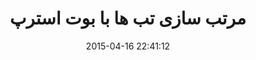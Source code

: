 ---
layout: post
title: "مرتب سازی تب ها با بوت استرپ"
date: 2015-04-16 22:41:12
section: article
tags: bootstrap
link: "http://www.majidonline.com/article/%D9%85%D8%B1%D8%AA%D8%A8_%D8%B3%D8%A7%D8%B2%DB%8C_%D8%AA%D8%A8_%D9%87%D8%A7_%D8%A8%D8%A7_%D8%A8%D9%88%D8%AA_%D8%A7%D8%B3%D8%AA%D8%B1%D9%BE.html"
user: "نوید کاشانی"
user_link: "http://navid.kashani.ir/"
---